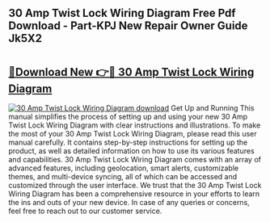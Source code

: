 ## 30 Amp Twist Lock Wiring Diagram Free Pdf Download - Part-KPJ New Repair Owner Guide Jk5X2

# <h2><a href="http://dfovqey.blite.top/?on=30+Amp+Twist+Lock+Wiring+Diagram">🔗Download New 👉🔴 30 Amp Twist Lock Wiring Diagram</a></h2>

[![30 Amp Twist Lock Wiring Diagram download](https://i.imgur.com/lujVjoI.png)](http://dfovqey.blite.top/?on=30+Amp+Twist+Lock+Wiring+Diagram)
Get Up and Running This manual simplifies the process of setting up and using your new 30 Amp Twist Lock Wiring Diagram with clear instructions and illustrations. To make the most of your 30 Amp Twist Lock Wiring Diagram, please read this user manual carefully. It contains step-by-step instructions for setting up the product, as well as detailed information on how to use its various features and capabilities. 30 Amp Twist Lock Wiring Diagram comes with an array of advanced features, including geolocation, smart alerts, customizable themes, and multi-device syncing, all of which can be accessed and customized through the user interface. We trust that the 30 Amp Twist Lock Wiring Diagram has been a comprehensive resource in your efforts to learn the ins and outs of your new device. In case of any queries or concerns, feel free to reach out to our customer service.
